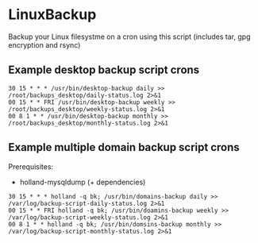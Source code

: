 # LinuxBackup
Backup your Linux filesystme on a cron using this script (includes tar, gpg encryption and rsync)


## Example desktop backup script crons
```
30 15 * * * /usr/bin/desktop-backup daily >> /root/backups_desktop/daily-status.log 2>&1
00 15 * * FRI /usr/bin/desktop-backup weekly >> /root/backups_desktop/weekly-status.log 2>&1
00 8 1 * * /usr/bin/desktop-backup monthly >> /root/backups_desktop/monthly-status.log 2>&1
```

## Example multiple domain backup script crons
Prerequisites:
- holland-mysqldump (+ dependencies)

```
30 15 * * * holland -q bk; /usr/bin/domains-backup daily >> /var/log/backup-script-daily-status.log 2>&1
00 15 * * FRI holland -q bk; /usr/bin/doamins-backup weekly >> /var/log/backup-script-weekly-status.log 2>&1
00 8 1 * * holland -q bk; /usr/bin/domsins-backup monthly >> /var/log/backup-script-monthly-status.log 2>&1
```